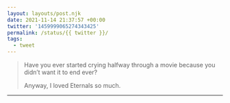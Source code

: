 ```yaml
---
layout: layouts/post.njk
date: 2021-11-14 21:37:57 +00:00
twitter: '1459999065274343425'
permalink: /status/{{ twitter }}/
tags: 
  - tweet
---
```


> Have you ever started crying halfway through a movie because you didn’t want it to end ever?
> 
> Anyway, I loved Eternals so much.

---
